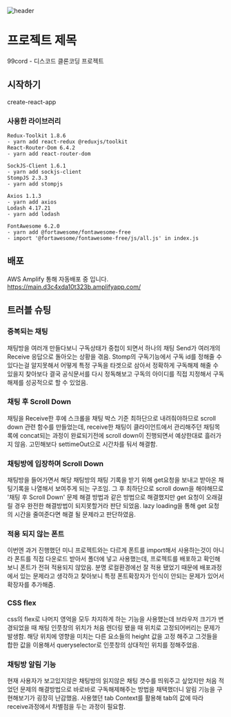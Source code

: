 ![header](https://capsule-render.vercel.app/api?type=waving&color=auto&height=300&section=header&text=99cord&fontSize=90)

# 프로젝트 제목

99cord - 디스코드 클론코딩 프로젝트

## 시작하기

create-react-app

### 사용한 라이브러리

```
Redux-Toolkit 1.8.6
- yarn add react-redux @reduxjs/toolkit
React-Router-Dom 6.4.2
- yarn add react-router-dom

SockJS-Client 1.6.1
- yarn add sockjs-client
StompJS 2.3.3
- yarn add stompjs

Axios 1.1.3
- yarn add axios
Lodash 4.17.21
- yarn add lodash

FontAwesome 6.2.0
- yarn add @fortawesome/fontawesome-free
- import '@fortawesome/fontawesome-free/js/all.js' in index.js
```

## 배포

AWS Amplify 통해 자동배포 중 입니다.
https://main.d3c4xda10t323b.amplifyapp.com/

## 트러블 슈팅
### 중복되는 채팅
채팅방을 여러개 만들다보니 구독상태가 중첩이 되면서 하나의 채팅 Send가 여러개의 Receive 응답으로 돌아오는 상황을 겪음. Stomp의 구독기능에서 구독 id를 정해줄 수 있다는걸 알지못해서 어떻게 특정 구독을 타겟으로 삼아서 정확하게 구독해제 해줄 수 있을지 찾아보다 결국 공식문서를 다시 정독해보고 구독의 아이디를 직접 지정해서 구독 해제를 성공적으로 할 수 있었음.

### 채팅 후 Scroll Down
채팅을 Receive한 후에 스크롤을 채팅 박스 기준 최하단으로 내려줘야하므로 scroll down 관련 함수를 만들었는데, receive한 채팅이 클라이언트에서 관리해주던 채팅목록에 concat되는 과정이 완료되기전에 scroll down이 진행되면서 예상한대로 흘러가지 않음. 고민해보다 settimeOut으로 시간차를 둬서 해결함.

### 채팅방에 입장하며 Scroll Down
채팅방을 들어가면서 해당 채팅방의 채팅 기록을 받기 위해 get요청을 보내고 받아온 채팅기록을 나열해서 보여주게 되는 구조임. 그 후 최하단으로 scroll down을 해야해므로 '채팅 후 Scroll Down' 문제 해결 방법과 같은 방법으로 해결했지만 get 요청이 오래걸릴 경우 완전한 해결방법이 되지못할거라 판단 되었음. lazy loading을 통해 get 요청의 시간을 줄여준다면 해결 될 문제라고 판단하였음.

### 적용 되지 않는 폰트
이번엔 과거 진행했던 미니 프로젝트와는 다르게 폰트를 import해서 사용하는것이 아니라 폰트를 직접 다운로드 받아서 폴더에 넣고 사용했는데, 프로젝트를 배포하고 확인해보니 폰트가 전혀 적용되지 않았음. 분명 로컬환경에선 잘 적용 됐었기 때문에 배포과정에서 있는 문제라고 생각하고 찾아보니 특정 폰트확장자가 인식이 안되는 문제가 있어서 확장자를 추가해줌.

### CSS flex
css의 flex로 나머지 영억을 모두 차지하게 하는 기능을 사용했는데 브라우저 크기가 변경되었을 때 채팅 인풋창의 위치가 처음 렌더링 됐을 때 위치로 고정되어버리는 문제가 발생함. 해당 위치에 영향을 미치는 다른 요소들의 height 값을 고정 해주고 그것들을 합한 값을 이용해서 queryselector로 인풋창의 상대적인 위치를 정해주었음.

### 채팅방 알림 기능
현재 사용자가 보고있지않은 채팅방의 읽지않은 채팅 갯수를 띄워주고 싶었지만 처음 적었던 문제의 해결방법으로 바로바로 구독해제해주는 방법을 채택했더니 알림 기능을 구현해보기가 굉장히 난감했음. 사용했던 tab Context를 활용해 tab의 값에 따라 receive과정에서 차별점을 두는 과정이 필요함.
